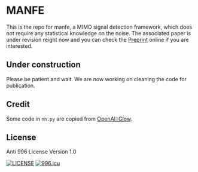 # MANFE
This is the repo for manfe, a MIMO signal detection framework, which does not require any statistical knowledge on the noise. The associated paper is under revision reight now and you can check the [Preprint](https://arxiv.org/abs/2101.08435) online if you are interested.

## Under construction

Please be patient and wait. We are now working on cleaning the code for publication.

## Credit
Some code in `nn.py` are copied from [OpenAI::Glow](https://github.com/openai/glow).


## License
Anti 996 License Version 1.0

[![LICENSE](https://img.shields.io/badge/license-Anti%20996-blue.svg)](https://github.com/996icu/996.ICU/blob/master/LICENSE)
<a href="https://996.icu"><img src="https://img.shields.io/badge/link-996.icu-red.svg" alt="996.icu"></a>
